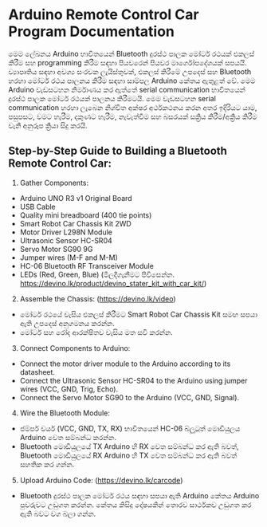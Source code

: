 # Arduino Remote Control Car Program Documentation

මෙම ලේඛනය Arduino භාවිතයෙන් Bluetooth දුරස්ථ පාලක මෝටර් රථයක් එකලස් කිරීම සහ programming කිරීම සඳහා පියවරෙන් පියවර මාර්ගෝපදේශයක් සපයයි. ව්‍යාපෘතිය සඳහා අවශ්‍ය සංරචක ලැයිස්තුවක්, එකලස් කිරීමේ උපදෙස් සහ Bluetooth හරහා මෝටර් රථය පාලනය කිරීම සඳහා සාම්පල Arduino කේතය ඇතුළත් වේ.
මෙම Arduino වැඩසටහන නිර්මාණය කර ඇත්තේ serial communication භාවිතයෙන් දුරස්ථ පාලක මෝටර් රථයක් පාලනය කිරීමටයි. මෙම වැඩසටහන serial communication හරහා ලැබෙන නිශ්චිත අක්ෂර අර්ථකථනය කරන අතර ඉදිරියට යාම, පසුපසට, වමට හැරීම, දකුණට හැරීම, නැවැත්වීම සහ බසරයක් සක්‍රිය කිරීම/අක්‍රිය කිරීම වැනි අනුරූප ක්‍රියා සිදු කරයි.

## Step-by-Step Guide to Building a Bluetooth Remote Control Car:
1.	Gather Components: 
* 	Arduino UNO R3 v1 Original Board
* 	USB Cable
* 	Quality mini breadboard (400 tie points)
* 	Smart Robot Car Chassis Kit 2WD
* 	Motor Driver L298N Module
* 	Ultrasonic Sensor HC-SR04
* 	Servo Motor SG90 9G
* 	Jumper wires (M-F and M-M)
* 	HC-06 Bluetooth RF Transceiver Module
* 	LEDs (Red, Green, Blue)
(මිලදීගැනීමට පිවිසෙන්න. https://devino.lk/product/devino_stater_kit_with_car_kit/)
2.	Assemble the Chassis: (https://devino.lk/video)
* 	මෝටර් රථයේ චැසිය එකලස් කිරීමට Smart Robot Car Chassis Kit සමඟ සපයා ඇති උපදෙස් අනුගමනය කරන්න.
* 	මෝටර් සහ රෝද ආරක්ෂිතව චැසිය මත සවි කරන්න.
3.	Connect Components to Arduino:
* 	Connect the motor driver module to the Arduino according to its datasheet.
* 	Connect the Ultrasonic Sensor HC-SR04 to the Arduino using jumper wires (VCC, GND, Trig, Echo).
* 	Connect the Servo Motor SG90 to the Arduino (VCC, GND, Signal).
4.	Wire the Bluetooth Module:
* 	ජම්පර් වයර් (VCC, GND, TX, RX) භාවිතයෙන් HC-06 බ්ලූටූත් මොඩියුලය Arduino වෙත සම්බන්ධ කරන්න.
* 	Bluetooth මොඩියුලයේ TX Arduino හි RX වෙත සම්බන්ධ කර ඇති බවත්, Bluetooth මොඩියුලයේ RX Arduino හි TX වෙත සම්බන්ධ කර ඇති බවත් සහතික කර ගන්න.
5.	Upload Arduino Code: (https://devino.lk/carcode)
* 	Bluetooth දුරස්ථ පාලක මෝටර් රථය සඳහා සපයා ඇති Arduino කේතය Arduino පුවරුවට උඩුගත කරන්න. කේතය කිසිදු දෝෂයකින් තොරව සාර්ථකව උඩුගත කර ඇති බවට වග බලා ගන්න.

